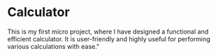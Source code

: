 # Calculator
This is my first micro project, where I have designed a functional and efficient calculator. It is user-friendly and highly useful for performing various calculations with ease."

